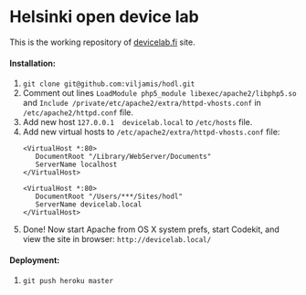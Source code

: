 # Helsinki open device lab

This is the working repository of [devicelab.fi](http://devicelab.fi) site.



#### Installation:

1. `git clone git@github.com:viljamis/hodl.git`
2. Comment out lines `LoadModule php5_module libexec/apache2/libphp5.so` and  `Include /private/etc/apache2/extra/httpd-vhosts.conf` in `/etc/apache2/httpd.conf` file.
3. Add new host `127.0.0.1	devicelab.local` to `/etc/hosts` file.
4. Add new virtual hosts to `/etc/apache2/extra/httpd-vhosts.conf` file:
    ```
    <VirtualHost *:80>
       DocumentRoot "/Library/WebServer/Documents"
       ServerName localhost
    </VirtualHost>

    <VirtualHost *:80>
       DocumentRoot "/Users/***/Sites/hodl"
       ServerName devicelab.local
    </VirtualHost>
    ```
5. Done! Now start Apache from OS X system prefs, start Codekit, and view the site in browser: `http://devicelab.local/`


#### Deployment:

1. `git push heroku master`
